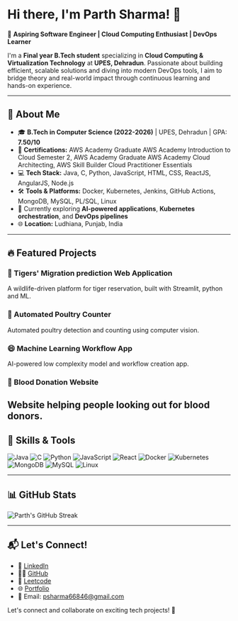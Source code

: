 # Hi there, I'm Parth Sharma! 👋

🚀 **Aspiring Software Engineer | Cloud Computing Enthusiast | DevOps Learner**

I'm a **Final year B.Tech student** specializing in **Cloud Computing & Virtualization Technology** at **UPES, Dehradun**. Passionate about building efficient, scalable solutions and diving into modern DevOps tools, I aim to bridge theory and real-world impact through continuous learning and hands-on experience.

---

## 🌟 About Me
- 🎓 **B.Tech in Computer Science (2022-2026)** | UPES, Dehradun | GPA: **7.50/10**
- 🏅 **Certifications:** AWS Academy Graduate AWS Academy Introduction to Cloud Semester 2, 
                        AWS Academy Graduate AWS Academy Cloud Architecting, 
                        AWS Skill Builder Cloud Practitioner Essentials
- 💻 **Tech Stack:** Java, C, Python, JavaScript, HTML, CSS, ReactJS, AngularJS, Node.js
- 🛠️ **Tools & Platforms:** Docker, Kubernetes, Jenkins, GitHub Actions, MongoDB, MySQL, PL/SQL, Linux
- 🌱 Currently exploring **AI-powered applications**, **Kubernetes orchestration**, and **DevOps pipelines**
- 🌐 **Location:** Ludhiana, Punjab, India

---

## 🔥 Featured Projects

### 🔁 Tigers' Migration prediction Web Application
A wildlife-driven platform for tiger reservation, built with Streamlit, python and ML.

### 🏏 Automated Poultry Counter
Automated poultry detection and counting using computer vision.

### 😄 Machine Learning Workflow App
AI-powered low complexity model and workflow creation app.

### 🏥 Blood Donation Website
Website helping people looking out for blood donors.
---

## 🚀 Skills & Tools
![Java](https://img.shields.io/badge/-Java-orange?style=flat&logo=java)
![C](https://img.shields.io/badge/-C-blue?style=flat&logo=c)
![Python](https://img.shields.io/badge/-Python-yellow?style=flat&logo=python)
![JavaScript](https://img.shields.io/badge/-JavaScript-yellow?style=flat&logo=javascript)
![React](https://img.shields.io/badge/-React-blue?style=flat&logo=react)
![Docker](https://img.shields.io/badge/-Docker-2496ED?style=flat&logo=docker)
![Kubernetes](https://img.shields.io/badge/-Kubernetes-326CE5?style=flat&logo=kubernetes)
![MongoDB](https://img.shields.io/badge/-MongoDB-green?style=flat&logo=mongodb)
![MySQL](https://img.shields.io/badge/-MySQL-blue?style=flat&logo=mysql)
![Linux](https://img.shields.io/badge/-Linux-black?style=flat&logo=linux)

---

## 📊 GitHub Stats
![Parth's GitHub Streak](https://streak-stats.demolab.com?user=ParthShxrma&theme=radical&hide_border=true)

---

## 📬 Let's Connect!
- 💼 [LinkedIn](https://www.linkedin.com/in/parth-sharma-176b3a2aa//)
- 🧑‍💻 [GitHub](https://github.com/ParthShxrma)
- 🧠 [Leetcode](https://leetcode.com/u/__parthx/)
- 🌐 [Portfolio](https://github.com/ParthShxrma/Portfolio)
- 📧 Email: psharma66846@gmail.com

Let's connect and collaborate on exciting tech projects! 🚀
